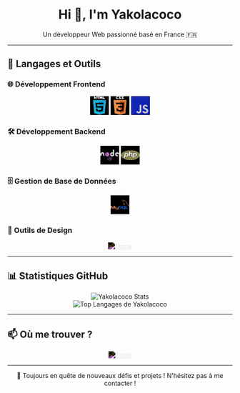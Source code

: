 <h1 align="center">Hi 👋, I'm Yakolacoco</h1>
<p align="center">Un développeur Web passionné basé en France 🇫🇷</p>

---

<h2>🚀 Langages et Outils</h2>

### 🌐 Développement Frontend
<p align="center">
  <a href="https://developer.mozilla.org/en/docs/Web/HTML" target="_blank"><img src="https://raw.githubusercontent.com/devicons/devicon/master/icons/html5/html5-original-wordmark.svg" alt="html5" width="42" height="42" style="filter: invert(1);" /></a>
  <a href="https://developer.mozilla.org/en/docs/Web/CSS" target="_blank"><img src="https://raw.githubusercontent.com/devicons/devicon/master/icons/css3/css3-original-wordmark.svg" alt="css3" width="42" height="42" style="filter: invert(1);" /></a>
   <a href="https://developer.mozilla.org/en/docs/Web/JavaScript" target="_blank"><img src="https://raw.githubusercontent.com/devicons/devicon/master/icons/javascript/javascript-original.svg" alt="javascript" width="42" height="42" style="filter: invert(1);" /></a>
</p>

### 🛠 Développement Backend
<p align="center">
  <a href="https://nodejs.org/" target="_blank"><img src="https://raw.githubusercontent.com/devicons/devicon/master/icons/nodejs/nodejs-original-wordmark.svg" alt="nodejs" width="42" height="42" style="filter: invert(1);" /></a>
  <a href="https://www.php.net/" target="_blank"><img src="https://raw.githubusercontent.com/devicons/devicon/master/icons/php/php-original.svg" alt="php" width="42" height="42" style="filter: invert(1);" /></a>
</p>

### 🗄️ Gestion de Base de Données
<p align="center">
  <a href="https://www.mysql.com/" target="_blank"><img src="https://raw.githubusercontent.com/devicons/devicon/master/icons/mysql/mysql-original-wordmark.svg" alt="mysql" width="42" height="42" style="filter: invert(1);" /></a>
</p>

### 🎨 Outils de Design
<p align="center">
  <a href="https://www.figma.com/" target="_blank"><img src="https://www.vectorlogo.zone/logos/figma/figma-icon.svg" alt="figma" width="42" height="42" style="filter: invert(1);" /></a>


---

<h2>📊 Statistiques GitHub</h2>
<p align="center">
 <img src="https://github-readme-stats.vercel.app/api?username=Yakolacoco&show_icons=true&theme=dark" alt="Yakolacoco Stats" />
<br />
<img src="https://github-readme-stats.vercel.app/api/top-langs?username=Yakolacoco&show_icons=true&locale=en&layout=compact&theme=dark" alt="Top Langages de Yakolacoco" />

  
  ---

<h2>📫 Où me trouver ?</h2>
<p align="center">
  <a href="mailto:Yakolacoco@gmail.com" target="_blank"><img src="https://www.vectorlogo.zone/logos/gmail/gmail-icon.svg" alt="Email" width="42" height="42" style="filter: invert(1);" /></a>
</p>

---

<p align="center">
  🚀 Toujours en quête de nouveaux défis et projets ! N'hésitez pas à me contacter !
</p>
